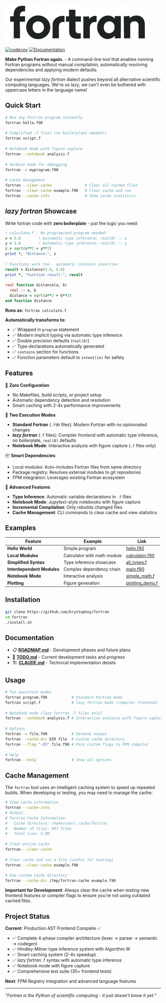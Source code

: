 ![fortran](media/logo.png)

[![codecov](https://codecov.io/gh/krystophny/fortran/branch/main/graph/badge.svg)](https://codecov.io/gh/krystophny/fortran)
[![Documentation](https://img.shields.io/badge/docs-FORD-blue.svg)](https://krystophny.github.io/fortran/)

**Make Python Fortran again.** - A command-line tool that enables running Fortran programs without manual compilation, automatically resolving dependencies and applying modern defaults.

Our experimental *lazy fortran* dialect pushes beyond all alternative scientific computing languages. We're so lazy, we can't even be bothered with uppercase letters in the language name!

## Quick Start

```bash
# Run any Fortran program instantly
fortran hello.f90

# Simplified .f files (no boilerplate needed!)
fortran script.f

# Notebook mode with figure capture
fortran --notebook analysis.f

# Verbose mode for debugging
fortran -v myprogram.f90

# Cache management
fortran --clear-cache               # Clear all cached files
fortran --clear-cache example.f90   # Clear cache and run
fortran --cache-info                # Show cache statistics
```

## *lazy fortran* Showcase

Write fortran code with **zero boilerplate** - just the logic you need:

```fortran
! calculate.f - No program/end program needed!
x = 5.0        ! Automatic type inference: real(8) :: x
y = 3.0        ! Automatic type inference: real(8) :: y  
z = sqrt(x**2 + y**2)
print *, "Distance:", z

! Functions work too - automatic contains insertion
result = distance(3.0, 4.0)
print *, "Function result:", result

real function distance(a, b)
  real :: a, b
  distance = sqrt(a**2 + b**2)
end function distance
```

**Runs as:** `fortran calculate.f`

**Automatically transforms to:**
- ✅ Wrapped in `program` statement
- ✅ Modern implicit typing via automatic type inference
- ✅ Double precision defaults (`real(8)`)
- ✅ Type declarations automatically generated
- ✅ `contains` section for functions
- ✅ Function parameters default to `intent(in)` for safety

## Features

🚀 **Zero Configuration**
- No Makefiles, build scripts, or project setup
- Automatic dependency detection and resolution
- Smart caching with 2-4x performance improvements

🎯 **Two Execution Modes**  
- **Standard Fortran** (`.f90` files): Modern Fortran with no opinionated changes
- ***lazy fortran*** (`.f` files): Compiler frontend with automatic type inference, no boilerplate, `real(8)` defaults
- **Notebook Mode**: Interactive analysis with figure capture (`.f` files only)

📦 **Smart Dependencies**
- Local modules: Auto-includes Fortran files from same directory
- Package registry: Resolves external modules to git repositories  
- FPM integration: Leverages existing Fortran ecosystem

🚀 **Advanced Features**
- **Type Inference**: Automatic variable declarations in `.f` files
- **Notebook Mode**: Jupytext-style notebooks with figure capture
- **Incremental Compilation**: Only rebuilds changed files
- **Cache Management**: CLI commands to clear cache and view statistics

## Examples

| Feature | Example | Link |
|---------|---------|------|
| **Hello World** | Simple program | [hello.f90](example/hello/) |
| **Local Modules** | Calculator with math module | [calculator.f90](example/calculator/) |
| **Simplified Syntax** | Type inference showcase | [all_types.f](example/type_inference/) |
| **Interdependent Modules** | Complex dependency chain | [main.f90](example/interdependent/) |
| **Notebook Mode** | Interactive analysis | [simple_math.f](example/notebook/) |
| **Plotting** | Figure generation | [plotting_demo.f](example/notebook/) |

## Installation

```bash
git clone https://github.com/krystophny/fortran
cd fortran
./install.sh
```

## Documentation

- 📋 **[ROADMAP.md](ROADMAP.md)** - Development phases and future plans
- 📝 **[TODO.md](TODO.md)** - Current development tasks and progress
- 🏗️ **[CLAUDE.md](CLAUDE.md)** - Technical implementation details

## Usage

```bash
# Two execution modes
fortran program.f90           # Standard Fortran mode
fortran script.f              # lazy fortran mode (compiler frontend)

# Notebook mode (lazy fortran .f files only)
fortran --notebook analysis.f # Interactive analysis with figure capture

# Options
fortran -v file.f90           # Verbose output
fortran --cache-dir DIR file  # Custom cache directory
fortran --flag "-O3" file.f90 # Pass custom flags to FPM compiler

# Help
fortran --help                # Show all options
```

## Cache Management

The `fortran` tool uses an intelligent caching system to speed up repeated builds. When developing or testing, you may need to manage the cache:

```bash
# View cache information
fortran --cache-info
# Output:
# Fortran Cache Information:
#   Cache directory: /home/user/.cache/fortran
#   Number of files: 487 files
#   Total size: 3.9M

# Clear entire cache
fortran --clear-cache

# Clear cache and run a file (useful for testing)
fortran --clear-cache example.f90

# Use custom cache directory
fortran --cache-dir /tmp/fortran-cache example.f90
```

**Important for Development**: Always clear the cache when testing new frontend features or compiler flags to ensure you're not using outdated cached files.

## Project Status

**Current**: Production AST Frontend Complete ✅
- ✅ Complete 4-phase compiler architecture (lexer → parser → semantic → codegen)
- ✅ Hindley-Milner type inference system with Algorithm W
- ✅ Smart caching system (2-4x speedup)
- ✅ *lazy fortran* .f syntax with automatic type inference
- ✅ Notebook mode with figure capture
- ✅ Comprehensive test suite (30+ frontend tests)

**Next**: FPM Registry integration and advanced language features

---

*"Fortran is the Python of scientific computing - it just doesn't know it yet."*
